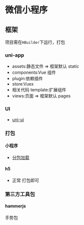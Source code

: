 # 微信小程序

## 框架
项目需在`HBuilder`下运行，打包

### uni-app
- assets:静态文件 => 框架默认 static
- components:Vue 组件 
- plugin:依赖插件
- store:Vuex 
- 相关代码 template:扩展组件
- views:页面 => 框架默认 pages

### UI
- [uni-ui](https://ext.dcloud.net.cn/plugin?id=55)

### 打包
#### 小程序 
- [分包加载](https://uniapp.dcloud.io/collocation/pages?id=%E9%85%8D%E7%BD%AE%E9%A1%B9%E5%88%97%E8%A1%A8)

#### h5
- 正常 打包即可

### 第三方工具包
#### hammerjs
手势包
####

